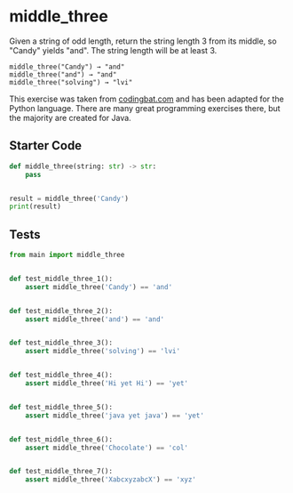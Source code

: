 # middle_three





Given a string of odd length, return the string length 3 from its middle, so "Candy" yields "and". The string length will be at least 3.

```
middle_three("Candy") → "and"
middle_three("and") → "and"
middle_three("solving") → "lvi"
```

This exercise was taken from [codingbat.com](https://codingbat.com/prob/p115863) and has been adapted for the Python language. There are many great programming exercises there, but the majority are created for Java.

## Starter Code
```python
def middle_three(string: str) -> str:
    pass


result = middle_three('Candy')
print(result)
```

## Tests
```python
from main import middle_three


def test_middle_three_1():
    assert middle_three('Candy') == 'and'


def test_middle_three_2():
    assert middle_three('and') == 'and'


def test_middle_three_3():
    assert middle_three('solving') == 'lvi'


def test_middle_three_4():
    assert middle_three('Hi yet Hi') == 'yet'


def test_middle_three_5():
    assert middle_three('java yet java') == 'yet'


def test_middle_three_6():
    assert middle_three('Chocolate') == 'col'


def test_middle_three_7():
    assert middle_three('XabcxyzabcX') == 'xyz'
```
